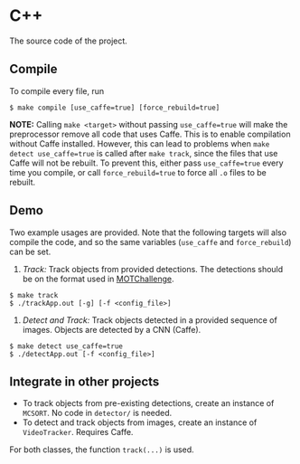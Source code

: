 # C++
The source code of the project.

## Compile
To compile every file, run
```
$ make compile [use_caffe=true] [force_rebuild=true]
```
**NOTE:** Calling `make <target>` without passing `use_caffe=true` will make the preprocessor remove all code that uses Caffe. This is to enable compilation without Caffe installed. However, this can lead to problems when `make detect use_caffe=true` is called after `make track`, since the files that use Caffe will not be rebuilt. To prevent this, either pass `use_caffe=true` every time you compile, or call `force_rebuild=true` to force all `.o` files to be rebuilt.

## Demo
Two example usages are provided. Note that the following targets will also compile the code, and so the same variables (`use_caffe` and `force_rebuild`) can be set.
1. _Track:_ Track objects from provided detections. The detections should be on the format used in [MOTChallenge](https://motchallenge.net/).  
```
$ make track
$ ./trackApp.out [-g] [-f <config_file>]
```
1. _Detect and Track:_ Track objects detected in a provided sequence of images. Objects are detected by a CNN (Caffe).
```
$ make detect use_caffe=true
$ ./detectApp.out [-f <config_file>]
```

## Integrate in other projects
* To track objects from pre-existing detections, create an instance of `MCSORT`. No code in `detector/` is needed.  
* To detect and track objects from images, create an instance of `VideoTracker`. Requires Caffe.

For both classes, the function `track(...)` is used.
